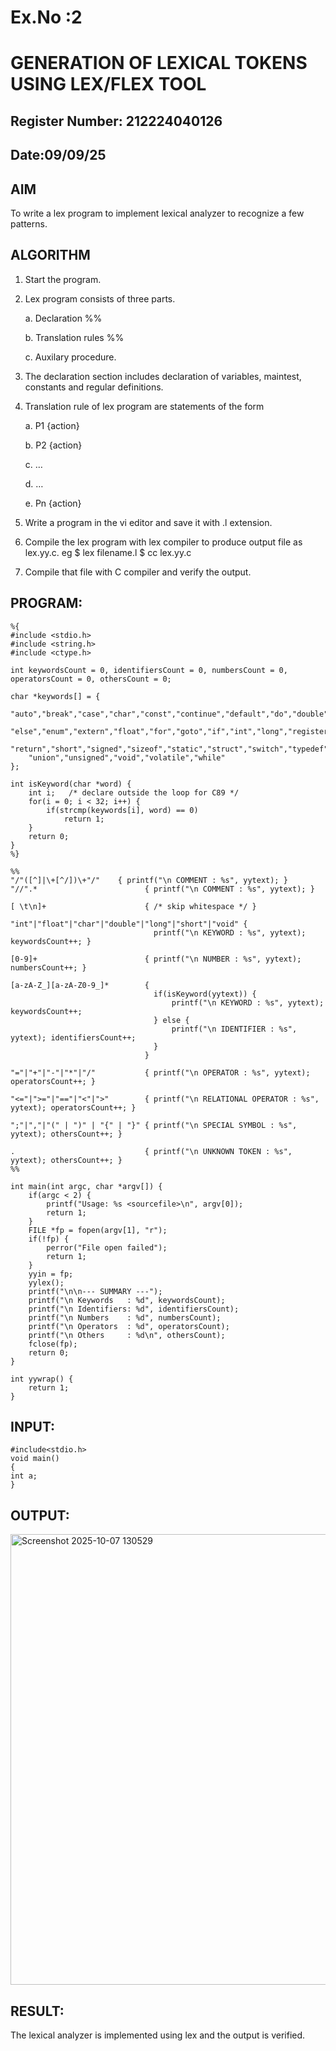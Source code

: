 # Ex.No :2
# GENERATION OF LEXICAL TOKENS USING LEX/FLEX TOOL
## Register Number: 212224040126
## Date:09/09/25
## AIM
 To write a lex program to implement lexical analyzer to recognize a few patterns.
## ALGORITHM

1.	Start the program.

2.	Lex program consists of three parts.

     a.	Declaration %%

     b.	Translation rules %%

     c.	Auxilary procedure.

3.	The declaration section includes declaration of variables, maintest, constants and regular definitions.
4.	Translation rule of lex program are statements of the form

    a.	P1 {action}

    b.	P2 {action}

    c.	…

    d.	…

    e.	Pn {action}

5.	Write a program in the vi editor and save it with .l extension.

6.	Compile the lex program with lex compiler to produce output file as lex.yy.c. eg $ lex filename.l $ cc lex.yy.c
7.	Compile that file with C compiler and verify the output.
## PROGRAM:
```
%{
#include <stdio.h>
#include <string.h>
#include <ctype.h>

int keywordsCount = 0, identifiersCount = 0, numbersCount = 0, operatorsCount = 0, othersCount = 0;

char *keywords[] = {
    "auto","break","case","char","const","continue","default","do","double",
    "else","enum","extern","float","for","goto","if","int","long","register",
    "return","short","signed","sizeof","static","struct","switch","typedef",
    "union","unsigned","void","volatile","while"
};

int isKeyword(char *word) {
    int i;   /* declare outside the loop for C89 */
    for(i = 0; i < 32; i++) {
        if(strcmp(keywords[i], word) == 0)
            return 1;
    }
    return 0;
}
%}

%%
"/"([^]|\+[^/])\+"/"    { printf("\n COMMENT : %s", yytext); }
"//".*                        { printf("\n COMMENT : %s", yytext); }

[ \t\n]+                      { /* skip whitespace */ }

"int"|"float"|"char"|"double"|"long"|"short"|"void" {
                                printf("\n KEYWORD : %s", yytext); keywordsCount++; }

[0-9]+                        { printf("\n NUMBER : %s", yytext); numbersCount++; }

[a-zA-Z_][a-zA-Z0-9_]*        {
                                if(isKeyword(yytext)) {
                                    printf("\n KEYWORD : %s", yytext); keywordsCount++;
                                } else {
                                    printf("\n IDENTIFIER : %s", yytext); identifiersCount++;
                                }
                              }

"="|"+"|"-"|"*"|"/"           { printf("\n OPERATOR : %s", yytext); operatorsCount++; }

"<="|">="|"=="|"<"|">"        { printf("\n RELATIONAL OPERATOR : %s", yytext); operatorsCount++; }

";"|","|"(" | ")" | "{" | "}" { printf("\n SPECIAL SYMBOL : %s", yytext); othersCount++; }

.                             { printf("\n UNKNOWN TOKEN : %s", yytext); othersCount++; }
%%

int main(int argc, char *argv[]) {
    if(argc < 2) {
        printf("Usage: %s <sourcefile>\n", argv[0]);
        return 1;
    }
    FILE *fp = fopen(argv[1], "r");
    if(!fp) {
        perror("File open failed");
        return 1;
    }
    yyin = fp;
    yylex();
    printf("\n\n--- SUMMARY ---");
    printf("\n Keywords   : %d", keywordsCount);
    printf("\n Identifiers: %d", identifiersCount);
    printf("\n Numbers    : %d", numbersCount);
    printf("\n Operators  : %d", operatorsCount);
    printf("\n Others     : %d\n", othersCount);
    fclose(fp);
    return 0;
}

int yywrap() {
    return 1;
}
```
## INPUT:
```
#include<stdio.h>
void main()
{
int a;
}
```
## OUTPUT:
<img width="747" height="721" alt="Screenshot 2025-10-07 130529" src="https://github.com/user-attachments/assets/57763fce-94f1-4bd5-90d8-63073a7f9bc6" />

## RESULT:
 The lexical analyzer is implemented using lex and the output is verified.
